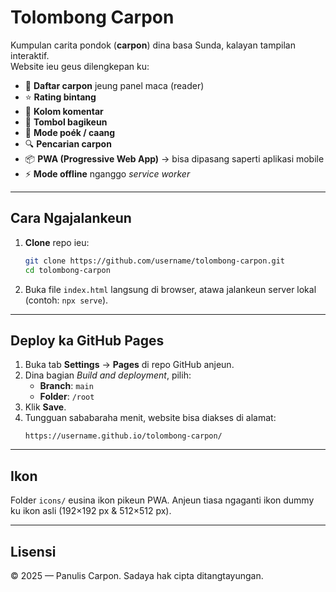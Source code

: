 # Tolombong Carpon  

Kumpulan carita pondok (**carpon**) dina basa Sunda, kalayan tampilan interaktif.  
Website ieu geus dilengkepan ku:  

- 📖 **Daftar carpon** jeung panel maca (reader)  
- ⭐ **Rating bintang**  
- 💬 **Kolom komentar**  
- 🔗 **Tombol bagikeun**  
- 🌙 **Mode poék / caang**  
- 🔍 **Pencarian carpon**  
- 📦 **PWA (Progressive Web App)** → bisa dipasang saperti aplikasi mobile  
- ⚡ **Mode offline** nganggo *service worker*  

---

## Cara Ngajalankeun  

1. **Clone** repo ieu:
   ```bash
   git clone https://github.com/username/tolombong-carpon.git
   cd tolombong-carpon
   ```
2. Buka file `index.html` langsung di browser, atawa jalankeun server lokal (contoh: `npx serve`).  

---

## Deploy ka GitHub Pages  

1. Buka tab **Settings** → **Pages** di repo GitHub anjeun.  
2. Dina bagian *Build and deployment*, pilih:  
   - **Branch**: `main`  
   - **Folder**: `/root`  
3. Klik **Save**.  
4. Tungguan sababaraha menit, website bisa diakses di alamat:  
   ```
   https://username.github.io/tolombong-carpon/
   ```

---

## Ikon  

Folder `icons/` eusina ikon pikeun PWA. Anjeun tiasa ngaganti ikon dummy ku ikon asli (192×192 px & 512×512 px).  

---

## Lisensi  

© 2025 — Panulis Carpon. Sadaya hak cipta ditangtayungan.
